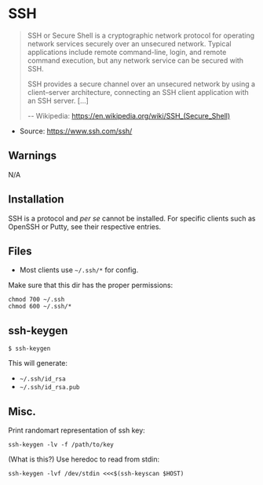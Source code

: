 # SSH

> SSH or Secure Shell is a cryptographic network protocol for operating network services securely over an unsecured network. Typical applications include remote command-line, login, and remote command execution, but any network service can be secured with SSH.
>
> SSH provides a secure channel over an unsecured network by using a client–server architecture, connecting an SSH client application with an SSH server. [...]
>
> -- Wikipedia: https://en.wikipedia.org/wiki/SSH_(Secure_Shell)

* Source: https://www.ssh.com/ssh/

## Warnings

N/A

## Installation

SSH is a protocol and *per se* cannot be installed. For specific clients such as OpenSSH or Putty, see their respective entries.

## Files

* Most clients use `~/.ssh/*` for config.

Make sure that this dir has the proper permissions:

```
chmod 700 ~/.ssh
chmod 600 ~/.ssh/*
```

## ssh-keygen

```
$ ssh-keygen
```

This will generate:

* `~/.ssh/id_rsa`
* `~/.ssh/id_rsa.pub`

## Misc.


Print randomart representation of ssh key:
```
ssh-keygen -lv -f /path/to/key
```

(What is this?)
Use heredoc to read from stdin:
```
ssh-keygen -lvf /dev/stdin <<<$(ssh-keyscan $HOST)
```

